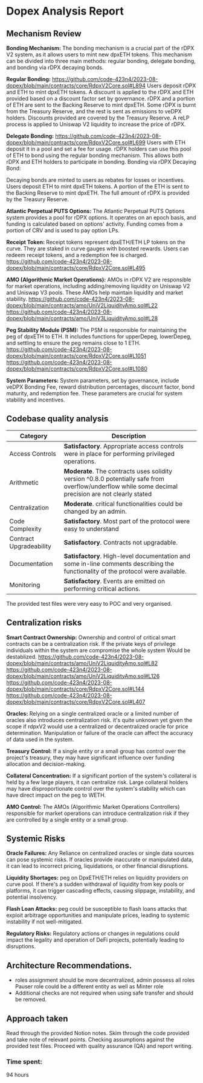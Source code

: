 # Dopex Analysis Report
## Mechanism Review
**Bonding Mechanism:**
The bonding mechanism is a crucial part of the rDPX V2 system, as it allows users to mint new dpxETH tokens. This mechanism can be divided into three main methods: regular bonding, delegate bonding, and bonding via rDPX decaying bonds.

**Regular Bonding:**
https://github.com/code-423n4/2023-08-dopex/blob/main/contracts/core/RdpxV2Core.sol#L894
Users deposit rDPX and ETH to mint dpxETH tokens.
A discount is applied to the rDPX and ETH provided based on a discount factor set by governance.
rDPX and a portion of ETH are sent to the Backing Reserve to mint dpxETH.
Some rDPX is burnt from the Treasury Reserve, and the rest is sent as emissions to veDPX holders.
Discounts provided are covered by the Treasury Reserve.
A reLP process is applied to Uniswap V2 liquidity to increase the price of rDPX.

**Delegate Bonding:**
https://github.com/code-423n4/2023-08-dopex/blob/main/contracts/core/RdpxV2Core.sol#L699
Users with ETH deposit it in a pool and set a fee for usage.
rDPX holders can use this pool of ETH to bond using the regular bonding mechanism.
This allows both rDPX and ETH holders to participate in bonding.
Bonding via rDPX Decaying Bond:

Decaying bonds are minted to users as rebates for losses or incentives.
Users deposit ETH to mint dpxETH tokens.
A portion of the ETH is sent to the Backing Reserve to mint dpxETH.
The full amount of rDPX is provided by the Treasury Reserve.

**Atlantic Perpetual PUTS Options:**
The Atlantic Perpetual PUTS Options system provides a pool for rDPX options. It operates on an epoch basis, and funding is calculated based on options' activity. Funding comes from a portion of CRV and is used to pay option LPs.

**Receipt Token:**
Receipt tokens represent dpxETH/ETH LP tokens on the curve. They are staked in curve gauges with boosted rewards. Users can redeem receipt tokens, and a redemption fee is charged.
https://github.com/code-423n4/2023-08-dopex/blob/main/contracts/core/RdpxV2Core.sol#L495

**AMO (Algorithmic Market Operations):**
AMOs in rDPX V2 are responsible for market operations, including adding/removing liquidity on Uniswap V2 and Uniswap V3 pools. These AMOs help maintain liquidity and market stability.
https://github.com/code-423n4/2023-08-dopex/blob/main/contracts/amo/UniV2LiquidityAmo.sol#L22
https://github.com/code-423n4/2023-08-dopex/blob/main/contracts/amo/UniV3LiquidityAmo.sol#L28

**Peg Stability Module (PSM):**
The PSM is responsible for maintaining the peg of dpxETH to ETH. It includes functions for upperDepeg, lowerDepeg, and settling to ensure the peg remains close to 1 ETH.
https://github.com/code-423n4/2023-08-dopex/blob/main/contracts/core/RdpxV2Core.sol#L1051
https://github.com/code-423n4/2023-08-dopex/blob/main/contracts/core/RdpxV2Core.sol#L1080

**System Parameters:**
System parameters, set by governance, include veDPX Bonding Fee, reward distribution percentages, discount factor, bond maturity, and redemption fee. These parameters are crucial for system stability and incentives.

## Codebase quality analysis
| Category | Description |
|--- | --- |
|Access Controls | **Satisfactory**. Appropriate access controls were in place for performing privileged operations.|
|Arithmetic | **Moderate**. The contracts uses solidity version ^0.8.0 potentially safe from overflow/underflow while some decimal precision are not clearly stated |
| Centralization | **Moderate**. critical functionalities could be changed by an admin.|
| Code Complexity | **Satisfactory**. Most part of the protocol were easy to understand |
|Contract Upgradeability | **Satisfactory**. Contracts not upgradable.|
| Documentation | **Satisfactory**. High-level documentation and some in-line comments describing the functionality of the protocol were available.|
| Monitoring | **Satisfactory**. Events are emitted on performing critical actions.|

The provided test files were very easy to POC and very organised.

## Centralization risks
**Smart Contract Ownership:** Ownership and control of critical smart contracts can be a centralization risk. If the private keys of privilege individuals within the system are compromise the whole system Would be destablized.
https://github.com/code-423n4/2023-08-dopex/blob/main/contracts/amo/UniV2LiquidityAmo.sol#L82
https://github.com/code-423n4/2023-08-dopex/blob/main/contracts/amo/UniV2LiquidityAmo.sol#L126
https://github.com/code-423n4/2023-08-dopex/blob/main/contracts/core/RdpxV2Core.sol#L144
https://github.com/code-423n4/2023-08-dopex/blob/main/contracts/core/RdpxV2Core.sol#L407

**Oracles:** Relying on a single centralized oracle or a limited number of oracles also introduces centralization risk.
it's quite unknown yet given the scope if rdpxV2 would use a centralized or decentralized oracle for price determination.
Manipulation or failure of the oracle can affect the accuracy of data used in the system.

**Treasury Control:** If a single entity or a small group has control over the project's treasury, they may have significant influence over funding allocation and decision-making.

**Collateral Concentration:** If a significant portion of the system's collateral is held by a few large players, it can centralize risk. Large collateral holders may have disproportionate control over the system's stability which can have direct impact on the peg to WETH.

**AMO Control:** The AMOs (Algorithmic Market Operations Controllers) responsible for market operations can introduce centralization risk if they are controlled by a single entity or a small group.


## Systemic Risks
**Oracle Failures:** Any Reliance on centralized oracles or single data sources can pose systemic risks. If oracles provide inaccurate or manipulated data, it can lead to incorrect pricing, liquidations, or other financial disruptions.

**Liquidity Shortages:** peg on DpxETH/ETH relies on liquidity providers on curve pool. If there's a sudden withdrawal of liquidity from key pools or platforms, it can trigger cascading effects, causing slippage, instability, and potential insolvency.

**Flash Loan Attacks:** peg could be susceptible to flash loans attacks that exploit arbitrage opportunities and manipulate prices, leading to systemic instability if not well-mitigated.

**Regulatory Risks:** Regulatory actions or changes in regulations could impact the legality and operation of DeFi projects, potentially leading to disruptions.

## Architecture Recommendations.
* roles assignment should be more decentralized, admin possess all roles
  Pauser role could be a different entity as well as Minter role
* Additional checks are not required when using safe transfer and should be removed.

## Approach taken
Read through the provided Notion notes.
Skim through the code provided and take note of relevant points.
Checking assumptions against the provided test files.
Proceed with quality assurance (QA) and report writing.

### Time spent:
94 hours